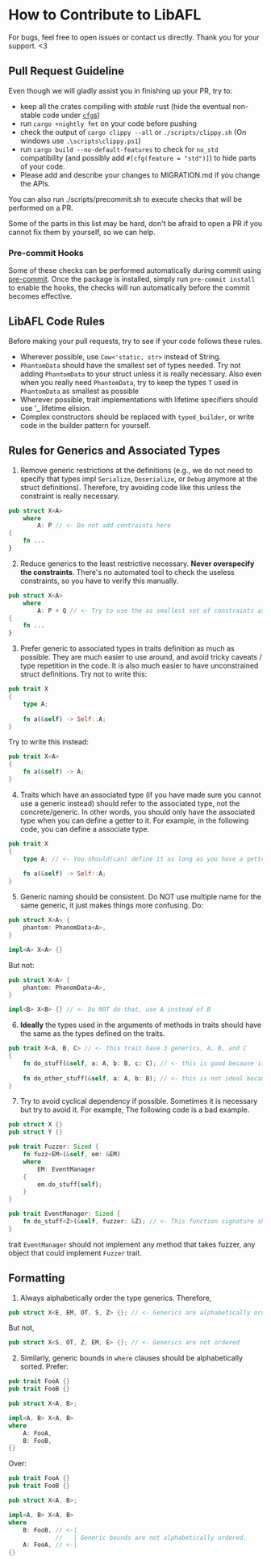 # How to Contribute to LibAFL

For bugs, feel free to open issues or contact us directly. Thank you for your support. <3

## Pull Request Guideline

Even though we will gladly assist you in finishing up your PR, try to:

- keep all the crates compiling with *stable* rust (hide the eventual non-stable code under [`cfg`s](https://github.com/AFLplusplus/LibAFL/blob/main/libafl/build.rs#L26))
- run `cargo +nightly fmt` on your code before pushing
- check the output of `cargo clippy --all` or `./scripts/clippy.sh` (On windows use `.\scripts\clippy.ps1`)
- run `cargo build --no-default-features` to check for `no_std` compatibility (and possibly add `#[cfg(feature = "std")]`) to hide parts of your code.
- Please add and describe your changes to MIGRATION.md if you change the APIs.

You can also run ./scripts/precommit.sh to execute checks that will be performed on a PR.

Some of the parts in this list may be hard, don't be afraid to open a PR if you cannot fix them by yourself, so we can help.

### Pre-commit Hooks

Some of these checks can be performed automatically during commit using [pre-commit](https://pre-commit.com/).
Once the package is installed, simply run `pre-commit install` to enable the hooks, the checks will run automatically before the commit becomes effective.

## LibAFL Code Rules

Before making your pull requests, try to see if your code follows these rules.

- Wherever possible, use `Cow<'static, str>` instead of String.
- `PhantomData` should have the smallest set of types needed. Try not adding `PhantomData` to your struct unless it is really necessary. Also even when you really need `PhantomData`, try to keep the types `T` used in `PhantomData` as smallest as possible
- Wherever possible, trait implementations with lifetime specifiers should use '_ lifetime elision.
- Complex constructors should be replaced with `typed_builder`, or write code in the builder pattern for yourself.

## Rules for Generics and Associated Types

1. Remove generic restrictions at the definitions (e.g., we do not need to specify that types impl `Serialize`, `Deserialize`, or `Debug` anymore at the struct definitions). Therefore, try avoiding code like this unless the constraint is really necessary.

```rust
pub struct X<A> 
    where
        A: P // <- Do not add contraints here
{
    fn ...
}
```

2. Reduce generics to the least restrictive necessary. __Never overspecify the constraints__. There's no automated tool to check the useless constraints, so you have to verify this manually.

```rust
pub struct X<A> 
    where
        A: P + Q // <- Try to use the as smallest set of constraints as possible. If the code still compiles after deleting Q, then remove it. 
{
    fn ...
}
```

3. Prefer generic to associated types in traits definition as much as possible. They are much easier to use around, and avoid tricky caveats / type repetition in the code. It is also much easier to have unconstrained struct definitions.
Try not to write this:

```rust
pub trait X
{
    type A;
    
    fn a(&self) -> Self::A;
}
```

Try to write this instead:

```rust
pub trait X<A>
{
    fn a(&self) -> A;
}
```

4. Traits which have an associated type (if you have made sure you cannot use a generic instead) should refer to the associated type, not the concrete/generic. In other words, you should only have the associated type when you can define a getter to it. For example, in the following code, you can define a associate type.

```rust
pub trait X 
{
    type A; // <- You should(can) define it as long as you have a getter to it.
    
    fn a(&self) -> Self::A;
}
```

5. Generic naming should be consistent. Do NOT use multiple name for the same generic, it just makes things more confusing. Do:

```rust
pub struct X<A> {
    phantom: PhanomData<A>,
}

impl<A> X<A> {}
```

But not:

```rust
pub struct X<A> {
    phantom: PhanomData<A>,
}

impl<B> X<B> {} // <- Do NOT do that, use A instead of B
```

6. __Ideally__ the types used in the arguments of methods in traits should have the same as the types defined on the traits.

```rust
pub trait X<A, B, C> // <- this trait have 3 generics, A, B, and C
{
    fn do_stuff(&self, a: A, b: B, c: C); // <- this is good because it uses all A, B, and C.
    
    fn do_other_stuff(&self, a: A, b: B); // <- this is not ideal because it does not have C.
}
```

7. Try to avoid cyclical dependency if possible. Sometimes it is necessary but try to avoid it. For example, The following code is a bad example.

```rust
pub struct X {}
pub struct Y {}

pub trait Fuzzer: Sized {
    fn fuzz<EM>(&self, em: &EM) 
    where
        EM: EventManager
    {
        em.do_stuff(self);
    }
}

pub trait EventManager: Sized {
    fn do_stuff<Z>(&self, fuzzer: &Z); // <- This function signature should not take fuzzer
}
```

trait `EventManager` should not implement any method that takes fuzzer, any object that could implement `Fuzzer` trait.

## Formatting

1. Always alphabetically order the type generics. Therefore,

```rust
pub struct X<E, EM, OT, S, Z> {}; // <- Generics are alphabetically ordered
```

But not,

```rust
pub struct X<S, OT, Z, EM, E> {}; // <- Generics are not ordered
```

2. Similarly, generic bounds in `where` clauses should be alphabetically sorted.
Prefer:

```rust
pub trait FooA {}
pub trait FooB {}

pub struct X<A, B>;

impl<A, B> X<A, B>
where
    A: FooA,
    B: FooB,
{}
```

Over:

```rust
pub trait FooA {}
pub trait FooB {}

pub struct X<A, B>;

impl<A, B> X<A, B>
where
    B: FooB, // <-|
             //   | Generic bounds are not alphabetically ordered.
    A: FooA, // <-|
{}
```
